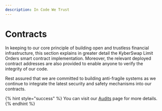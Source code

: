 ```yaml
---
description: In Code We Trust
---
```


# Contracts

In keeping to our core principle of building open and trustless financial infrastructure, this section explains in greater detail the KyberSwap Limit Orders smart contract implementation. Moreover, the relevant deployed contract addresses are also provided to enable anyone to verify the integrity of our code.&#x20;

Rest assured that we are committed to building anti-fragile systems as we continue to integrate the latest security and safety mechanisms into our contracts.&#x20;

{% hint style="success" %}
You can visit our [Audits](../../../reference/audits.md) page for more details.
{% endhint %}
